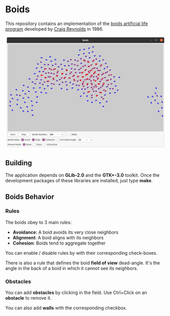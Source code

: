 # Boids

This repository contains an implementation of the [boids artificial life program](https://en.wikipedia.org/wiki/Boids) developed by [Craig Reynolds](https://en.wikipedia.org/wiki/Craig_Reynolds_(computer_graphics)) in 1986.

![Screeshot](screenshot.png)

## Building

The application depends on **GLib-2.0** and the **GTK+-3.0** toolkit. Once the development packages of these libraries are installed, just type **make**.

## Boids Behavior

### Rules

The boids obey to 3 main rules:
- **Avoidance**: A boid avoids its very close neighbors
- **Alignment**: A boid aligns with its neighbors
- **Cohesion**: Boids tend to aggregate together

You can enable / disable rules by with their corresponding check-boxes.

There is also a rule that defines the boid **field of view** dead-angle. It's the angle in the back of a boid in which it cannot see its neighbors.

### Obstacles

You can add **obstacles** by clicking in the field. Use Ctrl+Click on an **obstacle** to remove it.

You can also add **walls** with the corresponding checkbox.

